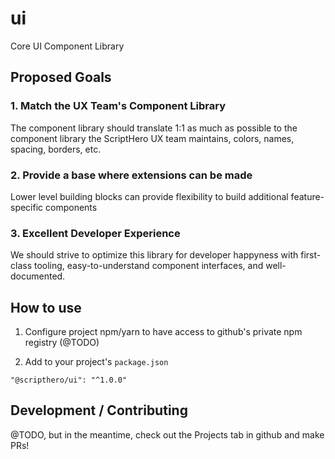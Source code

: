 # ui
Core UI Component Library


## Proposed Goals

### 1. Match the UX Team's Component Library

The component library should translate 1:1 as much as possible to the component library the ScriptHero UX team maintains, colors, names, spacing, borders, etc.

### 2. Provide a base where extensions can be made

Lower level building blocks can provide flexibility to build additional feature-specific components

### 3. Excellent Developer Experience

We should strive to optimize this library for developer happyness with first-class tooling, easy-to-understand component interfaces, and well-documented. 


## How to use

1. Configure project npm/yarn to have access to github's private npm registry (@TODO)

2. Add to your project's `package.json`
```
"@scripthero/ui": "^1.0.0"
```



## Development / Contributing
@TODO, but in the meantime, check out the Projects tab in github and make PRs!
